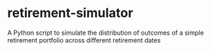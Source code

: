 # retirement-simulator
A Python script to simulate the distribution of outcomes of a simple retirement portfolio across different retirement dates
